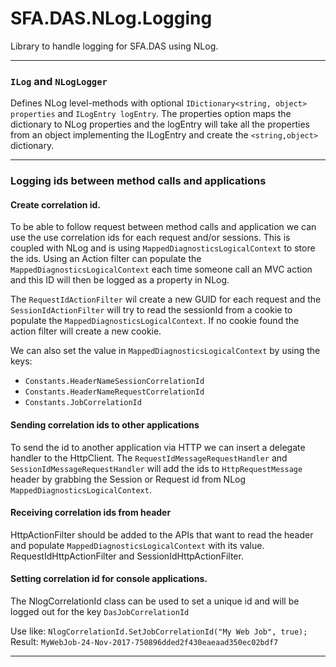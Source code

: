 # SFA.DAS.NLog.Logging

Library to handle logging for SFA.DAS using NLog.

---
### `ILog` and `NLogLogger`
Defines NLog level-methods with optional `IDictionary<string, object> properties` and `ILogEntry logEntry`. The properties option maps the dictionary to NLog properties and the logEntry will take all the properties from an object implementing the ILogEntry and create the `<string,object>` dictionary.

---
### Logging ids between method calls and applications 
#### Create correlation id. 
To be able to follow request between method calls and application we can use the use correlation ids for each request and/or sessions. This is coupled with NLog and is using `MappedDiagnosticsLogicalContext` to store the ids. 
Using an Action filter can populate the `MappedDiagnosticsLogicalContext` each time someone call an MVC action and this ID will then be logged as a property in NLog.  

The `RequestIdActionFilter` wil create a new GUID for each request and the `SessionIdActionFilter` will try to read the sessionId from a cookie to populate the `MappedDiagnosticsLogicalContext`. If no cookie found the action filter will create a new cookie. 

We can also set the value in `MappedDiagnosticsLogicalContext` by using the keys:  
* `Constants.HeaderNameSessionCorrelationId`  
* `Constants.HeaderNameRequestCorrelationId` 
* `Constants.JobCorrelationId` 

#### Sending correlation ids to other applications
To send the id to another application via HTTP we can insert a delegate handler to the HttpClient. The `RequestIdMessageRequestHandler` and `SessionIdMessageRequestHandler` will add the ids to `HttpRequestMessage` header by grabbing the Session or Request id from NLog `MappedDiagnosticsLogicalContext`.

#### Receiving correlation ids from header
HttpActionFilter should be added to the APIs that want to read the header and populate `MappedDiagnosticsLogicalContext` with its value. 
RequestIdHttpActionFilter and SessionIdHttpActionFilter.

#### Setting correlation id for console applications.
The NlogCorrelationId class can be used to set a unique id and will be logged out for the key `DasJobCorrelationId`  

Use like: `NlogCorrelationId.SetJobCorrelationId("My Web Job", true);`  
Result: `MyWebJob-24-Nov-2017-750896dded2f430eaeaad350ec02bdf7`

---
